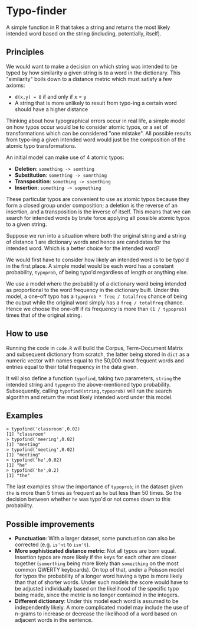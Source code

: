 # Typo-finder

A simple function in R that takes a string and returns the most likely intended word based on the string (including, potentially, itself).

## Principles

We would want to make a decision on which string was intended to be typed by how similarity a given string is to a word in the dictionary. This "similarity" boils down to a distance metric which must satisfy a few axioms:

* `d(x,y) = 0` if and only if x = y
* A string that is more unlikely to result from typo-ing a certain word should have a higher distance

Thinking about how typographical errors occur in real life, a simple model on how typos occur would be to consider atomic typos, or a set of transformations which can be considered "one mistake". All possible results from typo-ing a given intended word would just be the composition of the atomic typo transformations.

An initial model can make use of 4 atomic typos:

* **Deletion**: `something -> somthing`
* **Substitution**: `something -> somrthing`
* **Transposition**: `something -> soemthing`
* **Insertion**: `something -> sopmething`

These particular typos are convenient to use as atomic typos because they form a closed group under composition; a deletion is the reverse of an insertion, and a transposition is the inverse of itself. This means that we can search for intended words by brute force applying all possible atomic typos to a given string.

Suppose we run into a situation where both the original string and a string of distance 1 are dictionary words and hence are candidates for the intended word. Which is a better choice for the intended word?

We would first have to consider how likely an intended word is to be typo'd in the first place. A simple model would be each word has a constant probability, `typoprob`, of being typo'd regardless of length or anything else.

We use a model where the probability of a dictionary word being intended as proportional to the word frequency in the dictionary built. Under this model, a one-off typo has a `typoprob * freq / totalfreq` chance of being the output while the original word simply has a `freq / totalfreq` chance. Hence we choose the one-off if its frequency is more than `(1 / typoprob)` times that of the original string.

## How to use

Running the code in `code.R` will build the Corpus, Term-Document Matrix and subsequent dictionary from scratch, the latter being stored in `dict` as a numeric vector with names equal to the 50,000 most frequent words and entries equal to their total frequency in the data given.

It will also define a function `typofind`, taking two parameters, `string` the intended string and `typoprob` the above-mentioned typo probability. Subsequently, calling `typofind(string,typoprob)` will run the search algorithm and return the most likely intended word under this model.

## Examples



```
> typofind('classroom',0.02)
[1] "classroom"
> typofind('meering',0.02)
[1] "meeting"
> typofind('meeting',0.02)
[1] "meeting"
> typofind('he',0.02)
[1] "he"
> typofind('he',0.2)
[1] "the"
```

The last examples show the importance of `typoprob`; in the dataset given `the` is more than 5 times as frequent as `he` but less than 50 times. So the decision between whether `he` was typo'd or not comes down to this probability.

## Possible improvements

* **Punctuation**: With a larger dataset, some punctuation can also be corrected (e.g. `is'nt` to `isn't`).
* **More sophisticated distance metric**: Not all typos are born equal. Insertion typos are more likely if the keys for each other are closer together (`somerthing` being more likely than `somezthing` on the most common QWERTY keyboards). On top of that, under a Poisson model for typos the probability of a longer word having a typo is more likely than that of shorter words. Under such models the score would have to be adjusted individually based on the likelihood of the specific typo being made, since the metric is no longer contained in the integers. 
* **Different dictionary**: Under this model each word is assumed to be independently likely. A more complicated model may include the use of n-grams to increase or decrease the likelihood of a word based on adjacent words in the sentence.